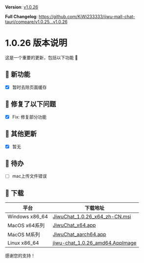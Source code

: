 **Version**: [v1.0.26](https://github.com/KiWi233333/jiwu-mall-chat-tauri/blob/main/.github/releasemd/v1.0.26.md)

**Full Changelog**: <https://github.com/KiWi233333/jiwu-mall-chat-tauri/compare/v1.0.25...v1.0.26>

# 1.0.26 版本说明

这是一个重要的更新，包括以下功能 🧪

## 🔮 新功能

- [x] 暂时去除页面缓存

## 🔨 修复了以下问题

- [x] Fix: 修复部分功能

## 🧿 其他更新

- [x] 暂无

## 📌 待办

- [ ] mac上传文件错误

## 🧪 下载

| 平台           | 下载地址                                                                                                                                        |
| -------------- | ----------------------------------------------------------------------------------------------------------------------------------------------- |
| Windows x86_64 | [JiwuChat_1.0.26_x64_zh-CN.msi](https://github.com/KiWi233333/jiwu-mall-chat-tauri/releases/download/v1.0.26/JiwuChat_1.0.26_x64_zh-CN.msi)     |
| MacOS x64系列  | [JiwuChat_x64.app](https://github.com/KiWi233333/jiwu-mall-chat-tauri/releases/download/v1.0.26/JiwuChat_x64.app)                               |
| MacOS M系列    | [JiwuChat_aarch64.app](https://github.com/KiWi233333/jiwu-mall-chat-tauri/releases/download/v1.0.26/JiwuChat_aarch64.app)                       |
| Linux x86_64   | [jiwu-chat_1.0.26_amd64.AppImage](https://github.com/KiWi233333/jiwu-mall-chat-tauri/releases/download/v1.0.26/jiwu-chat_1.0.26_amd64.AppImage) |

感谢您的支持！

